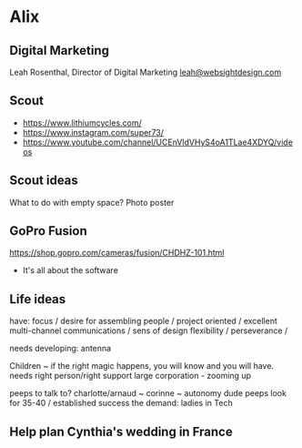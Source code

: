 

# Alix



## Digital Marketing

Leah Rosenthal, Director of Digital Marketing
leah@websightdesign.com


## Scout
* https://www.lithiumcycles.com/
* https://www.instagram.com/super73/
* https://www.youtube.com/channel/UCEnVldVHyS4oA1TLae4XDYQ/videos


## Scout ideas
What to do with empty space?
Photo poster


## GoPro Fusion
https://shop.gopro.com/cameras/fusion/CHDHZ-101.html
* It's all about the software

## Life ideas
have:
focus / desire for assembling people / project oriented / excellent multi-channel communications / sens of design
flexibility / perseverance /

needs developing: antenna

Children ~ if the right magic happens, you will know and you will have. needs right person/right support
large corporation - zooming up

peeps to talk to?  charlotte/arnaud ~ corinne ~ autonomy dude
peeps look for 35-40 / established success
the demand: ladies in Tech



## Help plan Cynthia's wedding in France